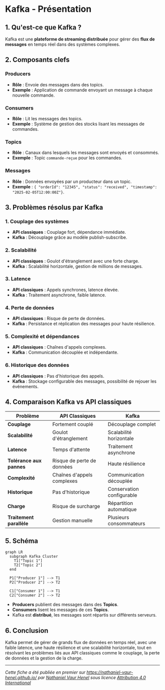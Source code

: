# Kafka - Présentation

## 1. Qu'est-ce que Kafka ?

Kafka est une **plateforme de streaming distribuée** pour gérer des **flux de messages** en temps réel dans des systèmes complexes.

## 2. Composants clefs

### Producers
- **Rôle** : Envoie des messages dans des topics.
- **Exemple** : Application de commande envoyant un message à chaque nouvelle commande.

### Consumers
- **Rôle** : Lit les messages des topics.
- **Exemple** : Système de gestion des stocks lisant les messages de commandes.

### Topics
- **Rôle** : Canaux dans lesquels les messages sont envoyés et consommés.
- **Exemple** : Topic `commande-reçue` pour les commandes.

### Messages
- **Rôle** : Données envoyées par un producteur dans un topic.
- **Exemple** : `{ "orderId": "12345", "status": "received", "timestamp": "2025-02-05T12:00:00Z"}`.

## 3. Problèmes résolus par Kafka

### 1. Couplage des systèmes
- **API classiques** : Couplage fort, dépendance immédiate.
- **Kafka** : Découplage grâce au modèle publish-subscribe.

### 2. Scalabilité
- **API classiques** : Goulot d'étranglement avec une forte charge.
- **Kafka** : Scalabilité horizontale, gestion de millions de messages.

### 3. Latence
- **API classiques** : Appels synchrones, latence élevée.
- **Kafka** : Traitement asynchrone, faible latence.

### 4. Perte de données
- **API classiques** : Risque de perte de données.
- **Kafka** : Persistance et réplication des messages pour haute résilience.

### 5. Complexité et dépendances
- **API classiques** : Chaînes d'appels complexes.
- **Kafka** : Communication découplée et indépendante.

### 6. Historique des données
- **API classiques** : Pas d'historique des appels.
- **Kafka** : Stockage configurable des messages, possibilité de rejouer les événements.

## 4. Comparaison Kafka vs API classiques

| Problème                 | API Classiques             | Kafka                     |
|--------------------------|----------------------------|---------------------------|
| **Couplage**             | Fortement couplé           | Découplage complet        |
| **Scalabilité**          | Goulot d'étranglement      | Scalabilité horizontale   |
| **Latence**              | Temps d'attente            | Traitement asynchrone     |
| **Tolérance aux pannes** | Risque de perte de données | Haute résilience          |
| **Complexité**           | Chaînes d'appels complexes | Communication découplée   |
| **Historique**           | Pas d'historique           | Conservation configurable |
| **Charge**               | Risque de surcharge        | Répartition automatique   |
| **Traitement parallèle** | Gestion manuelle           | Plusieurs consommateurs   |

## 5. Schéma

```mermaid
graph LR
  subgraph Kafka Cluster
    T1["Topic 1"]
    T2["Topic 2"]
  end

  P1["Producer 1"] --> T1
  P2["Producer 2"] --> T2

  C1["Consumer 1"] --> T1
  C2["Consumer 2"] --> T2
```

- **Producers** publient des messages dans des **Topics**.
- **Consumers** lisent les messages de ces **Topics**.
- Kafka est **distribué**, les messages sont répartis sur différents serveurs.


## 6. Conclusion

Kafka permet de gérer de grands flux de données en temps réel, avec une faible latence, une haute résilience et une scalabilité horizontale, tout en résolvant les problèmes liés aux API classiques comme le couplage, la perte de données et la gestion de la charge.

---

_Cette fiche a été publiée en premier sur https://nathaniel-vaur-henel.github.io/ par [Nathaniel Vaur Henel](https://nathaniel-vaur-henel.github.io/crafters/nathaniel-vaur-henel) sous licence [Attribution 4.0 International](https://creativecommons.org/licenses/by/4.0/)_
